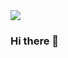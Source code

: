 <img src="https://capsule-render.vercel.app/api?type=waving&color=0:74ebd5,100:acb6e5&height=300&section=header&text=bijou%20melody&fontSize=90&fontColor=3a7bd5&animation=twinkling" />

### Hi there 👋
